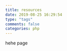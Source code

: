```yaml
---
title: resources
date: 2019-08-25 16:29:54
type: "tags"
comments: false
categories: php
---
```


hehe page